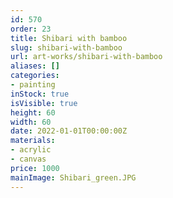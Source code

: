 ```yaml
---
id: 570
order: 23
title: Shibari with bamboo
slug: shibari-with-bamboo
url: art-works/shibari-with-bamboo
aliases: []
categories:
- painting
inStock: true
isVisible: true
height: 60
width: 60
date: 2022-01-01T00:00:00Z
materials:
- acrylic
- canvas
price: 1000
mainImage: Shibari_green.JPG
---
```

